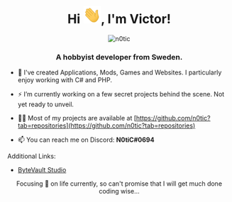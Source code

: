 <h1 align="center">Hi <img src="https://raw.githubusercontent.com/ABSphreak/ABSphreak/master/gifs/Hi.gif" width="40px" />, I'm Victor!</h1>
<p align="center"> <img src="https://komarev.com/ghpvc/?username=n0tic" alt="n0tic" /> </p>
<h3 align="center">A hobbyist developer from Sweden.</h3>

- 🔭 I've created Applications, Mods, Games and Websites. I particularly enjoy working with C# and PHP.

- ⚡ I’m currently working on a few secret projects behind the scene. Not yet ready to unveil.

- 👨‍💻 Most of my projects are available at [https://github.com/n0tic?tab=repositories](https://github.com/n0tic?tab=repositories)

- 📫 You can reach me on Discord: **N0tiC#0694**

Additional Links:
-  [ByteVault Studio](https://bytevaultstudio.se/)

<p align="center">Focusing 🎯 on life currently, so can't promise that I will get much done coding wise...</p>
